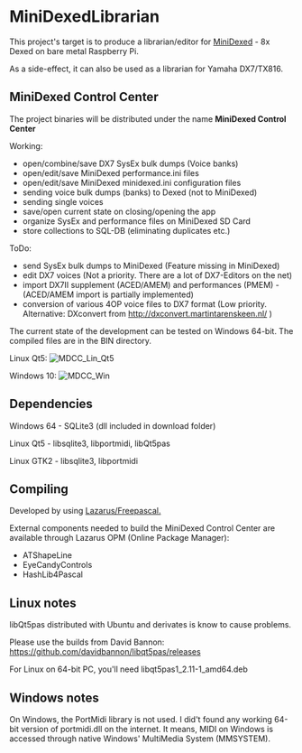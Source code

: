 # MiniDexedLibrarian
This project's target is to produce a librarian/editor for [MiniDexed](https://github.com/probonopd/MiniDexed) - 8x Dexed on bare metal Raspberry Pi.

As a side-effect, it can also be used as a librarian for Yamaha DX7/TX816.

## MiniDexed Control Center
The project binaries will be distributed under the name **MiniDexed Control Center**

Working:
- open/combine/save DX7 SysEx bulk dumps (Voice banks)
- open/edit/save MiniDexed performance.ini files
- open/edit/save MiniDexed minidexed.ini configuration files
- sending voice bulk dumps (banks) to Dexed (not to MiniDexed)
- sending single voices
- save/open current state on closing/opening the app
- organize SysEx and performance files on MiniDexed SD Card
- store collections to SQL-DB (eliminating duplicates etc.)

ToDo:
- send SysEx bulk dumps to MiniDexed (Feature missing in MiniDexed)
- edit DX7 voices (Not a priority. There are a lot of DX7-Editors on the net)
- import DX7II supplement (ACED/AMEM) and performances (PMEM) - (ACED/AMEM import is partially implemented)
- conversion of various 4OP voice files to DX7 format (Low priority. Alternative: DXconvert from http://dxconvert.martintarenskeen.nl/ )


The current state of the development can be tested on Windows 64-bit. The compiled files are in the BIN directory.

Linux Qt5:
![MDCC_Lin_Qt5](https://user-images.githubusercontent.com/68187526/206912419-a7c5030b-384e-4a50-96f4-b10689b12255.png)

Windows 10:
![MDCC_Win](https://user-images.githubusercontent.com/68187526/206912420-94a95b11-3b01-4602-bca4-869dbca8e1cf.png)

## Dependencies
Windows 64 - SQLite3 (dll included in download folder)

Linux Qt5 - libsqlite3, libportmidi, libQt5pas

Linux GTK2 - libsqlite3, libportmidi

## Compiling
Developed by using [Lazarus/Freepascal.](https://www.lazarus-ide.org/)

External components needed to build the MiniDexed Control Center are available through Lazarus OPM (Online Package Manager):
- ATShapeLine
- EyeCandyControls
- HashLib4Pascal

## Linux notes
libQt5pas distributed with Ubuntu and derivates is know to cause problems. 

Please use the builds from David Bannon: https://github.com/davidbannon/libqt5pas/releases

For Linux on 64-bit PC, you'll need libqt5pas1_2.11-1_amd64.deb 

## Windows notes
On Windows, the PortMidi library is not used. I did't found any working 64-bit version of portmidi.dll on the internet.
It means, MIDI on Windows is accessed through native Windows' MultiMedia System (MMSYSTEM).